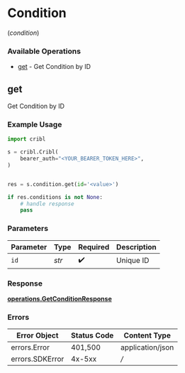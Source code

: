 # Condition
(*condition*)

### Available Operations

* [get](#get) - Get Condition by ID

## get

Get Condition by ID

### Example Usage

```python
import cribl

s = cribl.Cribl(
    bearer_auth="<YOUR_BEARER_TOKEN_HERE>",
)


res = s.condition.get(id='<value>')

if res.conditions is not None:
    # handle response
    pass

```

### Parameters

| Parameter          | Type               | Required           | Description        |
| ------------------ | ------------------ | ------------------ | ------------------ |
| `id`               | *str*              | :heavy_check_mark: | Unique ID          |


### Response

**[operations.GetConditionResponse](../../models/operations/getconditionresponse.md)**
### Errors

| Error Object     | Status Code      | Content Type     |
| ---------------- | ---------------- | ---------------- |
| errors.Error     | 401,500          | application/json |
| errors.SDKError  | 4x-5xx           | */*              |
